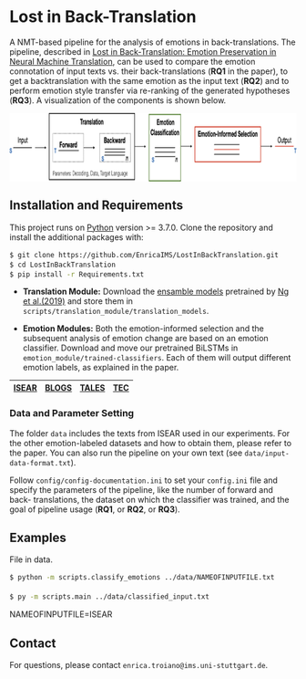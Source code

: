 # Lost in Back-Translation

A NMT-based pipeline for the analysis of emotions in back-translations. The pipeline, described in [Lost in Back-Translation:
Emotion Preservation in Neural Machine Translation](http://www.romanklinger.de/publications/TroianoKlingerPado-coling2020.pdf), can be used to compare the emotion connotation of input texts vs. their back-translations (**RQ1** in the paper), to get a backtranslation with the same emotion as the input text (**RQ2**) and to perform emotion style transfer via re-ranking of the generated hypotheses (**RQ3**). A visualization of the components is shown below.

<p align="center">
<img align="center" src="fig/pipeline.png" width="790" height="120">
</p>

## Installation and Requirements
This project runs on [Python](https://www.python.org) version >= 3.7.0. Clone the repository and install the additional packages with:

```sh
$ git clone https://github.com/EnricaIMS/LostInBackTranslation.git
$ cd LostInBackTranslation
$ pip install -r Requirements.txt
```

* **Translation Module:** Download the [ensamble models](https://github.com/pytorch/fairseq/blob/master/examples/wmt19/README.md) pretrained by [Ng et al.(2019)](https://www.aclweb.org/anthology/W19-5333.pdf) and store them in ```scripts/translation_module/translation_models```.


* **Emotion Modules:** Both the emotion-informed selection and the subsequent analysis of emotion change are based on an emotion classifier. Download and move our pretrained BiLSTMs in ```emotion_module/trained-classifiers```. Each of them will output different emotion labels, as explained in the paper.

|[ISEAR](https://drive.google.com/file/d/1hX0ey3EcVCMdL8ZkQ4Y-YiEmVNT8T_Y2/view?usp=sharing)| [BLOGS](https://drive.google.com/file/d/1gA092woQIeh54omQStThvhLsStLOnH6l/view?usp=sharing) | [TALES](https://drive.google.com/file/d/1Oh0V6QQ1dW8j_uqRYwz4FHveUmAkxVPX/view?usp=sharing) | [TEC](https://drive.google.com/file/d/1KpfQne8l0QX3sybD3xu6RivUoC-K25eG/view?usp=sharing)|
|------------|------------|------------|------------|


### Data and Parameter Setting
The folder ```data``` includes the texts from ISEAR used in our experiments. For the other emotion-labeled datasets and how to obtain them, 
please refer to the paper. You can also run the pipeline on your own text (see ```data/input-data-format.txt```).

Follow ```config/config-documentation.ini``` to set your ```config.ini``` file and specify the parameters of the pipeline, like the number of forward and back- translations, the dataset on which the classifier was trained, and the goal of pipeline usage (**RQ1**, or **RQ2**, or **RQ3**).

## Examples

File in data.

```sh
$ python -m scripts.classify_emotions ../data/NAMEOFINPUTFILE.txt

$ py -m scripts.main ../data/classified_input.txt
```
NAMEOFINPUTFILE=ISEAR
## Contact
For questions, please contact `enrica.troiano@ims.uni-stuttgart.de`.
